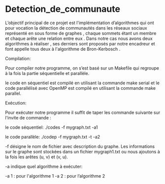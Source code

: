 # Detection_de_communaute
 L’objectif principal de ce projet est l'implémentation d’algorithmes qui ont pour vocation la détection de communautés dans les réseaux sociaux  représenté en sous forme de graphes , chaque sommets étant un membre et chaque arête une relation entre eux . Dans notre cas  nous avons deux algorithmes à réaliser , ses derniers sont   proposés par notre encadreur  et  font appelle tous deux  à l'algorithme de Bron-Kerbosch . 

 
  Compilation:

 Pour compiler notre programme, on s’est basé sur un Makefile qui regroupe à la fois la partie séquentielle et parallèle.

 le code en séquentiel est compilé en utilisant la commande make serial et le code parallélisé avec OpenMP est compilé en utilisant la commande make parallel.



Exécution:    

Pour exécuter notre programme  il suffit de taper les commande suivante sur l'invite de commande :

le code séquentiel:  ./codes -f mygraph.txt  -a1 


le code parallèle:    ./codep -f mygraph.txt -t  -a2





-f  désigne le nom de fichier avec description du graphe. Les informations sur le graphe sont stockées dans un fichier mygraph1.txt ou nous ajoutons à la fois les arêtes (u, v) et (v, u).


 -a indique quel algorithme à exécuter:

 -a 1 : pour l'algorithme 1
 -a 2 : pour l’algorithme 2



